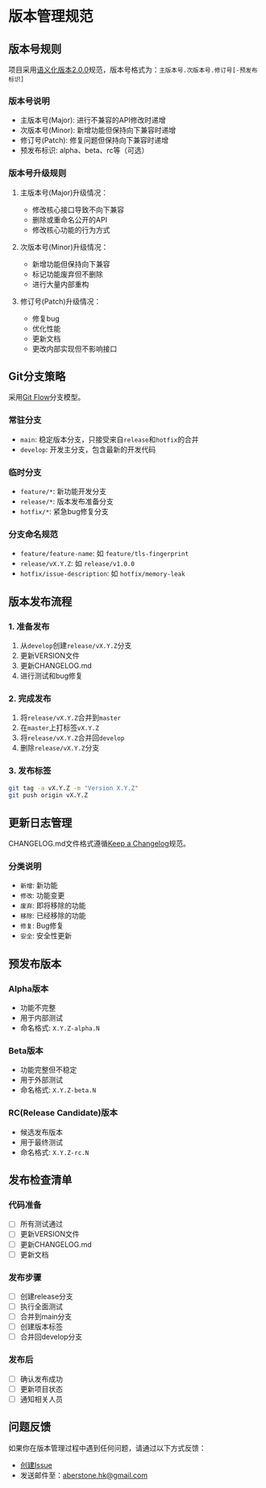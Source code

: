# 版本管理规范

## 版本号规则

项目采用[语义化版本2.0.0](https://semver.org/lang/zh-CN/)规范，版本号格式为：`主版本号.次版本号.修订号[-预发布标识]`

### 版本号说明

- 主版本号(Major): 进行不兼容的API修改时递增
- 次版本号(Minor): 新增功能但保持向下兼容时递增
- 修订号(Patch): 修复问题但保持向下兼容时递增
- 预发布标识: alpha、beta、rc等（可选）

### 版本号升级规则

1. 主版本号(Major)升级情况：
   - 修改核心接口导致不向下兼容
   - 删除或重命名公开的API
   - 修改核心功能的行为方式

2. 次版本号(Minor)升级情况：
   - 新增功能但保持向下兼容
   - 标记功能废弃但不删除
   - 进行大量内部重构

3. 修订号(Patch)升级情况：
   - 修复bug
   - 优化性能
   - 更新文档
   - 更改内部实现但不影响接口

## Git分支策略

采用[Git Flow](https://nvie.com/posts/a-successful-git-branching-model/)分支模型。

### 常驻分支
- `main`: 稳定版本分支，只接受来自`release`和`hotfix`的合并
- `develop`: 开发主分支，包含最新的开发代码

### 临时分支
- `feature/*`: 新功能开发分支
- `release/*`: 版本发布准备分支
- `hotfix/*`: 紧急bug修复分支

### 分支命名规范
- `feature/feature-name`: 如 `feature/tls-fingerprint`
- `release/vX.Y.Z`: 如 `release/v1.0.0`
- `hotfix/issue-description`: 如 `hotfix/memory-leak`

## 版本发布流程

### 1. 准备发布
1. 从`develop`创建`release/vX.Y.Z`分支
2. 更新VERSION文件
3. 更新CHANGELOG.md
4. 进行测试和bug修复

### 2. 完成发布
1. 将`release/vX.Y.Z`合并到`master`
2. 在`master`上打标签`vX.Y.Z`
3. 将`release/vX.Y.Z`合并回`develop`
4. 删除`release/vX.Y.Z`分支

### 3. 发布标签
```bash
git tag -a vX.Y.Z -m "Version X.Y.Z"
git push origin vX.Y.Z
```

## 更新日志管理

CHANGELOG.md文件格式遵循[Keep a Changelog](https://keepachangelog.com/zh-CN/)规范。

### 分类说明
- `新增`: 新功能
- `修改`: 功能变更
- `废弃`: 即将移除的功能
- `移除`: 已经移除的功能
- `修复`: Bug修复
- `安全`: 安全性更新

## 预发布版本

### Alpha版本
- 功能不完整
- 用于内部测试
- 命名格式: `X.Y.Z-alpha.N`

### Beta版本
- 功能完整但不稳定
- 用于外部测试
- 命名格式: `X.Y.Z-beta.N`

### RC(Release Candidate)版本
- 候选发布版本
- 用于最终测试
- 命名格式: `X.Y.Z-rc.N`

## 发布检查清单

### 代码准备
- [ ] 所有测试通过
- [ ] 更新VERSION文件
- [ ] 更新CHANGELOG.md
- [ ] 更新文档

### 发布步骤
- [ ] 创建release分支
- [ ] 执行全面测试
- [ ] 合并到main分支
- [ ] 创建版本标签
- [ ] 合并回develop分支

### 发布后
- [ ] 确认发布成功
- [ ] 更新项目状态
- [ ] 通知相关人员

## 问题反馈

如果你在版本管理过程中遇到任何问题，请通过以下方式反馈：

- [创建Issue](https://github.com/aberstone/tls_mitm_server/issues)
- 发送邮件至：aberstone.hk@gmail.com